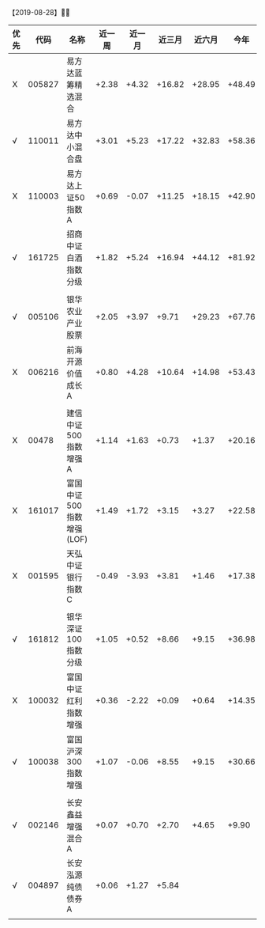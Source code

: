 【2019-08-28】

| 优先 | 代码   | 名称                     | 近一周 | 近一月 | 近三月 | 近六月 | 今年   | 近一年 |
| ---- | ------ | ------------------------ | ------ | ------ | ------ | ------ | ------ | ------ |
| X    | 005827 | 易方达蓝筹精选混合       | +2.38  | +4.32  | +16.82 | +28.95 | +48.49 |        |
| √    | 110011 | 易方达中小混合盘         | +3.01  | +5.23  | +17.22 | +32.83 | +58.36 | +35.37 |
| X    | 110003 | 易方达上证50指数A        | +0.69  | -0.07  | +11.25 | +18.15 | +42.90 | +26.34 |
| √    | 161725 | 招商中证白酒指数分级     | +1.82  | +5.24  | +16.94 | +44.12 | +81.92 | +46.01 |
|      |        |                          |        |        |        |        |        |        |
| √    | 005106 | 银华农业产业股票         | +2.05  | +3.97  | +9.71  | +29.23 | +67.76 | +54.91 |
| X    | 006216 | 前海开源价值成长A        | +0.80  | +4.28  | +10.64 | +14.98 | +53.43 |        |
|      |        |                          |        |        |        |        |        |        |
| X    | 00478  | 建信中证500指数增强A     | +1.14  | +1.63  | +0.73  | +1.37  | +20.16 | +1.34  |
| X    | 161017 | 富国中证500指数增强(LOF) | +1.49  | +1.72  | +3.15  | +3.27  | +22.58 | +3.32  |
| X    | 001595 | 天弘中证银行指数C        | -0.49  | -3.93  | +3.81  | +1.46  | +17.38 | +10.69 |
|      |        |                          |        |        |        |        |        |        |
| √    | 161812 | 银华深证100指数分级      | +1.05  | +0.52  | +8.66  | +9.15  | +36.98 | +16.19 |
| X    | 100032 | 富国中证红利指数增强     | +0.36  | -2.22  | +0.09  | +0.64  | +14.35 | +6.80  |
| √    | 100038 | 富国沪深300指数增强      | +1.07  | -0.06  | +8.55  | +9.15  | +30.66 | +17.38 |
|      |        |                          |        |        |        |        |        |        |
| √    | 002146 | 长安鑫益增强混合A        | +0.07  | +0.70  | +2.70  | +4.65  | +9.90  | +19.73 |
| √    | 004897 | 长安泓源纯债债券A        | +0.06  | +1.27  | +5.84  |        |        |        |
|      |        |                          |        |        |        |        |        |        |

